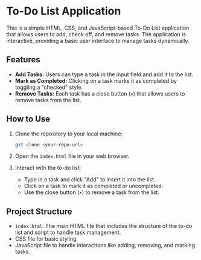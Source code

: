 # To-Do List Application

This is a simple HTML, CSS, and JavaScript-based To-Do List application that allows users to add, check off, and remove tasks. The application is interactive, providing a basic user interface to manage tasks dynamically.

## Features

- **Add Tasks:** Users can type a task in the input field and add it to the list.
- **Mark as Completed:** Clicking on a task marks it as completed by toggling a "checked" style.
- **Remove Tasks:** Each task has a close button (`×`) that allows users to remove tasks from the list.

## How to Use

1. Clone the repository to your local machine:
    ```bash
    git clone <your-repo-url>
    ```

2. Open the `index.html` file in your web browser.

3. Interact with the to-do list:
    - Type in a task and click "Add" to insert it into the list.
    - Click on a task to mark it as completed or uncompleted.
    - Use the close button (`×`) to remove a task from the list.

## Project Structure

- `index.html`: The main HTML file that includes the structure of the to-do list and script to handle task management.
- CSS file for basic styling.
- JavaScript file to handle interactions like adding, removing, and marking tasks.
